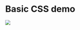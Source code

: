 <h1>Basic CSS demo</h1>
<img src = "https://user-images.githubusercontent.com/46648645/222095717-7ab0550c-4bba-42c5-bdc2-9784968ab251.png">
